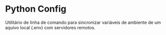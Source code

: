 # Python Config

Utilitário de linha de comando para sincronizar variáveis de ambiente de
um aquivo local (.env) com servidores remotos.